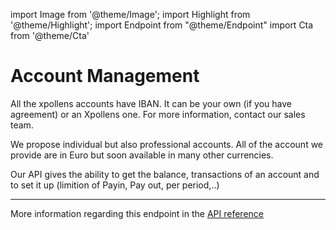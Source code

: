 import Image from '@theme/Image';
import Highlight from '@theme/Highlight';
import Endpoint from "@theme/Endpoint"
import Cta from '@theme/Cta'

# Account Management 

<Highlight>

All the xpollens accounts have IBAN. It can be your own (if you have agreement) or an Xpollens one. For more information, contact our sales team.

</Highlight>

<Highlight type="tip">

We propose individual but also professional accounts.  All of the account we provide are in Euro but soon available in many other currencies.

</Highlight>

<Highlight type="tip">

 Our API gives the ability to get the balance, transactions of an account and to set it up (limition of Payin, Pay out, per period,..)

</Highlight>

---


More information regarding this endpoint in the [API reference](/api/Core)

<Endpoint apiUrl="/v1.0/migrationProxy" path="/api​/v1.0​/users​/{userid}​/kyc​/identitycontrol" method="post"/>

<!-- <Endpoint apiUrl="/v1.0/migrationProxy" path="​/api/v1.0/users/{userid}/cards/{id}" method="delete"/> -->

<Cta
  context="doc"
  ui="button"
  link="/api/Core"
  label="Try it out"
/>


